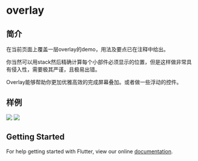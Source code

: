 # overlay
## 简介
在当前页面上覆盖一层overlay的demo，用法及要点已在注释中给出。

你当然可以用stack然后精确计算每个小部件必须显示的位置，但是这样做非常具有侵入性，需要极其严谨，且极易出错。

Overlay能够帮助你更加优雅高效的完成屏幕叠加。或者做一些浮动的控件。
## 样例
![](https://user-gold-cdn.xitu.io/2018/11/5/166e3d3edc21b8a2?w=359&h=717&f=gif&s=112069)
![](https://user-gold-cdn.xitu.io/2018/11/5/166e3d45ecb9170c?w=347&h=717&f=gif&s=72443)

## Getting Started

For help getting started with Flutter, view our online
[documentation](https://flutter.io/).

